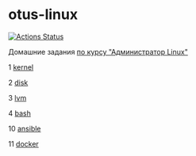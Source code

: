 otus-linux
===
[![Actions Status](https://github.com/MichaelPak/otus-linux/workflows/action/badge.svg)](https://github.com/MichaelPak/otus-linux/actions)

Домашние задания [по курсу "Администратор Linux"](https://otus.ru/lessons/linux/)

1 [kernel](01-kernel/README.md)

2 [disk](02-disk/README.md)

3 [lvm](03-lvm/README.md)

4 [bash](04-bash/README.md)

10 [ansible](10-ansible)

11 [docker](11-docker)

